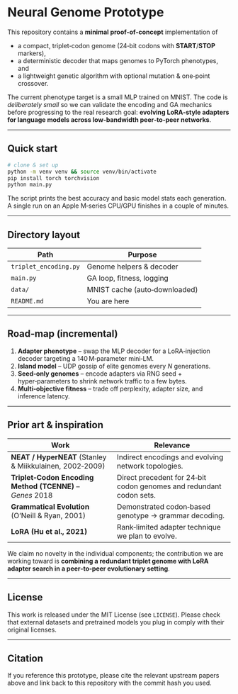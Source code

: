 # Neural Genome Prototype

This repository contains a **minimal proof‑of‑concept** implementation of

* a compact, triplet‑codon genome (24‑bit codons with **START**/**STOP** markers),
* a deterministic decoder that maps genomes to PyTorch phenotypes, and
* a lightweight genetic algorithm with optional mutation & one‑point crossover.

The current phenotype target is a small MLP trained on MNIST.  The code is
*deliberately small* so we can validate the encoding and GA mechanics before
progressing to the real research goal: **evolving LoRA‑style adapters for
language models across low‑bandwidth peer‑to‑peer networks**.

---

## Quick start

```bash
# clone & set up
python -m venv venv && source venv/bin/activate
pip install torch torchvision
python main.py
```

The script prints the best accuracy and basic model stats each generation.  A
single run on an Apple M‑series CPU/GPU finishes in a couple of minutes.

---

## Directory layout

| Path                  | Purpose                       |
| --------------------- | ----------------------------- |
| `triplet_encoding.py` | Genome helpers & decoder      |
| `main.py`             | GA loop, fitness, logging     |
| `data/`               | MNIST cache (auto‑downloaded) |
| `README.md`           | You are here                  |

---

## Road‑map (incremental)

1. **Adapter phenotype** – swap the MLP decoder for a LoRA‑injection decoder
   targeting a 140 M‑parameter mini‑LM.
2. **Island model** – UDP gossip of elite genomes every *N* generations.
3. **Seed‑only genomes** – encode adapters via RNG seed + hyper‑parameters to
   shrink network traffic to a few bytes.
4. **Multi‑objective fitness** – trade off perplexity, adapter size, and
   inference latency.

---

## Prior art & inspiration

| Work                                                      | Relevance                                                           |
| --------------------------------------------------------- | ------------------------------------------------------------------- |
| **NEAT / HyperNEAT** (Stanley & Miikkulainen, 2002‑2009)  | Indirect encodings and evolving network topologies.                 |
| **Triplet‑Codon Encoding Method (TCENNE)** – *Genes* 2018 | Direct precedent for 24‑bit codon genomes and redundant codon sets. |
| **Grammatical Evolution** (O’Neill & Ryan, 2001)          | Demonstrated codon‑based genotype → grammar decoding.               |
| **LoRA (Hu et al., 2021)**                                | Rank‑limited adapter technique we plan to evolve.                   |

We claim no novelty in the individual components; the contribution we are
working toward is **combining a redundant triplet genome with LoRA adapter
search in a peer‑to‑peer evolutionary setting**.

---

## License

This work is released under the MIT License (see `LICENSE`).  Please check that
external datasets and pretrained models you plug in comply with their original
licenses.

---

## Citation

If you reference this prototype, please cite the relevant upstream papers above
and link back to this repository with the commit hash you used.
